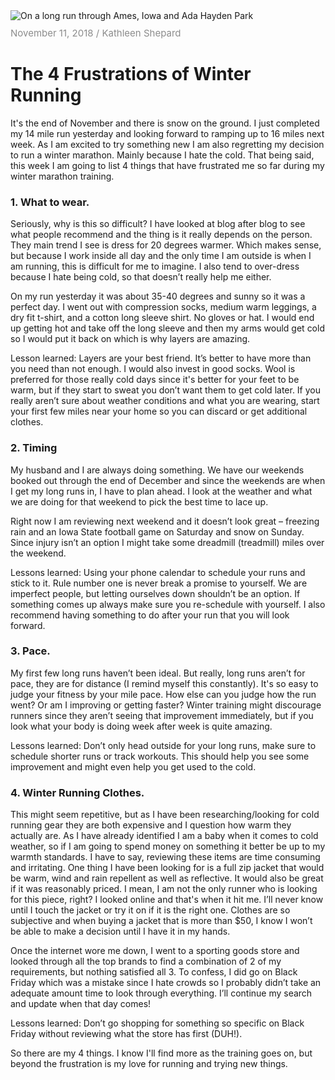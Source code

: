 <img style="max-width:100%; max-height: 450px" src="./assets/images/run/Ames-run.jpg" alt="On a long run through Ames, Iowa and Ada Hayden Park" />

<div style="margin: 10px 0; color: #8c8c8c; font-size: 15px"><time itemprop="datePublished" datetime="2018-11-26">November 11, 2018</time> / Kathleen Shepard</div>

# The 4 Frustrations of Winter Running

It's the end of November and there is snow on the ground. I just completed my 14 mile run yesterday and looking forward to ramping up to 16 miles next week. As I am excited to try something new I am also regretting my decision to run a winter marathon. Mainly because I hate the cold. That being said, this week I am going to list 4 things that have frustrated me so far during my winter marathon training.

### 1. What to wear.
Seriously, why is this so difficult? I have looked at blog after blog to see what people recommend and the thing is it really depends on the person. They main trend I see is dress for 20 degrees warmer. Which makes sense, but because I work inside all day and the only time I am outside is when I am running, this is difficult for me to imagine. I also tend to over-dress because I hate being cold, so that doesn’t really help me either.

On my run yesterday it was about 35-40 degrees and sunny so it was a perfect day. I went out with compression socks, medium warm leggings, a dry fit t-shirt, and a cotton long sleeve shirt. No gloves or hat. I would end up getting hot and take off the long sleeve and then my arms would get cold so I would put it back on which is why layers are amazing.

Lesson learned: Layers are your best friend. It’s better to have more than you need than not enough. I would also invest in good socks. Wool is preferred for those really cold days since it's better for your feet to be warm, but if they start to sweat you don’t want them to get cold later. If you really aren’t sure about weather conditions and what you are wearing, start your first few miles near your home so you can discard or get additional clothes.

### 2. Timing

My husband and I are always doing something. We have our weekends booked out through the end of December and since the weekends are when I get my long runs in, I have to plan ahead. I look at the weather and what we are doing for that weekend to pick the best time to lace up.

Right now I am reviewing next weekend and it doesn’t look great – freezing rain and an Iowa State football game on Saturday and snow on Sunday. Since injury isn’t an option I might take some dreadmill (treadmill) miles over the weekend.

Lessons learned: Using your phone calendar to schedule your runs and stick to it. Rule number one is never break a promise to yourself. We are imperfect people, but letting ourselves down shouldn’t be an option. If something comes up always make sure you re-schedule with yourself. I also recommend having something to do after your run that you will look forward.

### 3. Pace.

My first few long runs haven’t been ideal. But really, long runs aren’t for pace, they are for distance (I remind myself this constantly). It's so easy to judge your fitness by your mile pace. How else can you judge how the run went? Or am I improving or getting faster? Winter training might discourage runners since they aren’t seeing that improvement immediately, but if you look what your body is doing week after week is quite amazing.

Lessons learned: Don’t only head outside for your long runs, make sure to schedule shorter runs or track workouts. This should help you see some improvement and might even help you get used to the cold.

### 4. Winter Running Clothes.

This might seem repetitive, but as I have been researching/looking for cold running gear they are both expensive and I question how warm they actually are. As I have already identified I am a baby when it comes to cold weather, so if I am going to spend money on something it better be up to my warmth standards. I have to say, reviewing these items are time consuming and irritating. One thing I have been looking for is a full zip jacket that would be warm, wind and rain repellent as well as reflective. It would also be great if it was reasonably priced. I mean, I am not the only runner who is looking for this piece, right? I looked online and that's when it hit me. I’ll never know until I touch the jacket or try it on if it is the right one. Clothes are so subjective and when buying a jacket that is more than $50, I know I won’t be able to make a decision until I have it in my hands.

Once the internet wore me down, I went to a sporting goods store and looked through all the top brands to find a combination of 2 of my requirements, but nothing satisfied all 3. To confess, I did go on Black Friday which was a mistake since I hate crowds so I probably didn’t take an adequate amount time to look through everything. I’ll continue my search and update when that day comes!

Lessons learned: Don’t go shopping for something so specific on Black Friday without reviewing what the store has first (DUH!).

So there are my 4 things. I know I'll find more as the training goes on, but beyond the frustration is my love for running and trying new things.